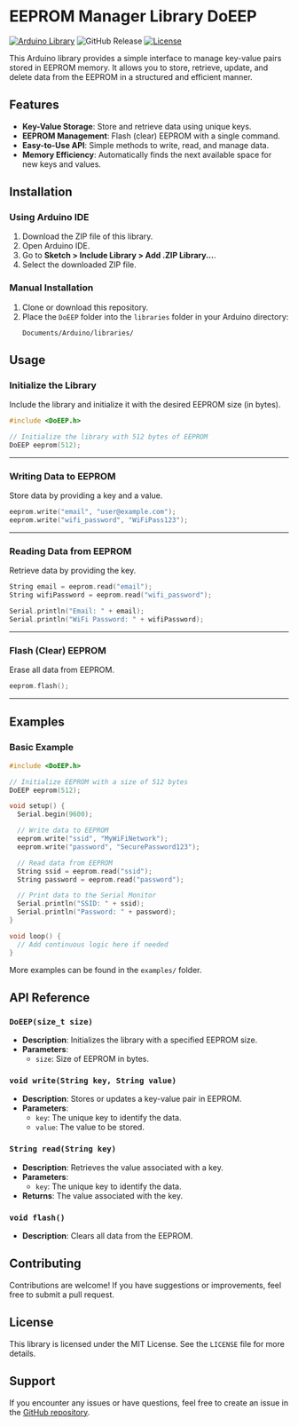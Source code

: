# EEPROM Manager Library DoEEP
[![Arduino Library](https://img.shields.io/badge/Arduino-Library-blue.svg)](https://www.arduino.cc/reference/en/libraries/DoEEP)
![GitHub Release](https://img.shields.io/github/v/release/init-io/DoEEP?label=release)
[![License](https://img.shields.io/github/license/init-io/DoEEP)](LICENSE)

This Arduino library provides a simple interface to manage key-value pairs stored in EEPROM memory. It allows you to store, retrieve, update, and delete data from the EEPROM in a structured and efficient manner.

## Features  
- **Key-Value Storage**: Store and retrieve data using unique keys.  
- **EEPROM Management**: Flash (clear) EEPROM with a single command.  
- **Easy-to-Use API**: Simple methods to write, read, and manage data.  
- **Memory Efficiency**: Automatically finds the next available space for new keys and values.  

## Installation  

### Using Arduino IDE  
1. Download the ZIP file of this library.  
2. Open Arduino IDE.  
3. Go to **Sketch > Include Library > Add .ZIP Library...**.  
4. Select the downloaded ZIP file.  

### Manual Installation  
1. Clone or download this repository.  
2. Place the `DoEEP` folder into the `libraries` folder in your Arduino directory:  
   ```
   Documents/Arduino/libraries/
   ```

## Usage  

### Initialize the Library  
Include the library and initialize it with the desired EEPROM size (in bytes).  

```cpp
#include <DoEEP.h>

// Initialize the library with 512 bytes of EEPROM
DoEEP eeprom(512);
```

---

### Writing Data to EEPROM  
Store data by providing a key and a value.  

```cpp
eeprom.write("email", "user@example.com");
eeprom.write("wifi_password", "WiFiPass123");
```

---

### Reading Data from EEPROM  
Retrieve data by providing the key.  

```cpp
String email = eeprom.read("email");
String wifiPassword = eeprom.read("wifi_password");

Serial.println("Email: " + email);
Serial.println("WiFi Password: " + wifiPassword);
```

---

### Flash (Clear) EEPROM  
Erase all data from EEPROM.  
```cpp
eeprom.flash();
```

---

## Examples  

### Basic Example  
```cpp
#include <DoEEP.h>

// Initialize EEPROM with a size of 512 bytes
DoEEP eeprom(512);

void setup() {
  Serial.begin(9600);

  // Write data to EEPROM
  eeprom.write("ssid", "MyWiFiNetwork");
  eeprom.write("password", "SecurePassword123");

  // Read data from EEPROM
  String ssid = eeprom.read("ssid");
  String password = eeprom.read("password");

  // Print data to the Serial Monitor
  Serial.println("SSID: " + ssid);
  Serial.println("Password: " + password);
}

void loop() {
  // Add continuous logic here if needed
}
```

More examples can be found in the `examples/` folder.  

## API Reference  

### `DoEEP(size_t size)`  
- **Description**: Initializes the library with a specified EEPROM size.  
- **Parameters**:  
  - `size`: Size of EEPROM in bytes.  

### `void write(String key, String value)`  
- **Description**: Stores or updates a key-value pair in EEPROM.  
- **Parameters**:  
  - `key`: The unique key to identify the data.  
  - `value`: The value to be stored.  

### `String read(String key)`  
- **Description**: Retrieves the value associated with a key.  
- **Parameters**:  
  - `key`: The unique key to identify the data.  
- **Returns**: The value associated with the key.  

### `void flash()`  
- **Description**: Clears all data from the EEPROM.  

## Contributing  

Contributions are welcome! If you have suggestions or improvements, feel free to submit a pull request.  

## License  

This library is licensed under the MIT License. See the `LICENSE` file for more details.  

## Support  

If you encounter any issues or have questions, feel free to create an issue in the [GitHub repository](https://github.com/init-io/DoEEP).  
